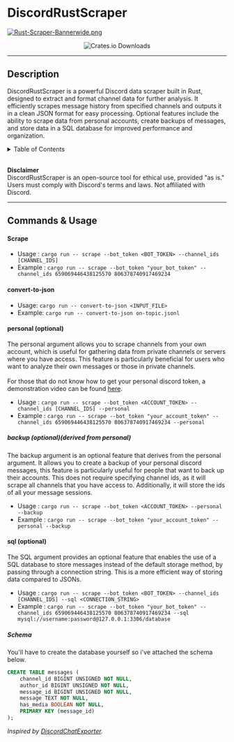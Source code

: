 # DiscordRustScraper
[![Rust-Scraper-Bannerwide.png](https://i.postimg.cc/CxSB8GDM/Rust-Scraper-Bannerwide.png)](https://postimg.cc/2V9SRB2g)
<p align="center">
	<img alt="Crates.io Downloads" src="https://img.shields.io/crates/d/discord_rust_scraper?label=crates.io%20downloads" />
</p>

---

## Description
DiscordRustScraper is a powerful Discord data scraper built in Rust, designed to extract and format channel data for further analysis. It efficiently scrapes message history from specified channels and outputs it in a clean JSON format for easy processing. Optional features include the ability to scrape data from personal accounts, create backups of messages, and store data in a SQL database for improved performance and organization.

<details>
  <summary>Table of Contents</summary>

- [About](#Description)
- [Commands \& Usage](#commands--usage)
    - [Scrape](#scrape)
    - [Convert-to-json](#convert-to-json)
    - [personal](#personal-optional)
        - [backup ](#backup-optionalderived-from-personal)
    - [sql](#sql-optional)
        - [Schema](#schema)
</details>
<br>

**Disclaimer**
<br>
DiscordRustScraper is an open-source tool for ethical use, provided "as is." Users must comply with Discord's terms and laws. Not affiliated with Discord.

---

## Commands & Usage

#### Scrape
- Usage : ``cargo run -- scrape --bot_token <BOT_TOKEN> --channel_ids [CHANNEL_IDS]``
- Example : ``cargo run -- scrape --bot_token "your_bot_token" --channel_ids 659069446438125570 806378740917469234``

#### convert-to-json
- Usage: ``cargo run -- convert-to-json <INPUT_FILE>``
- Example: ``cargo run -- convert-to-json on-topic.jsonl``

#### personal (optional)
The personal argument allows you to scrape channels from your own account, which is useful for gathering data from private channels or servers where you have access. This feature is particularly beneficial for users who want to analyze their own messages or those in private channels. 
<br>
<br>
For those that do not know how to get your personal discord token, a demonstration video can be found [here](https://www.youtube.com/watch?v=LnBnm_tZlyUn).
- Usage : ``cargo run -- scrape --bot_token <ACCOUNT_TOKEN> --channel_ids [CHANNEL_IDS] --personal``
- Example : ``cargo run -- scrape --bot_token "your_account_token" --channel_ids 659069446438125570 806378740917469234 --personal``

##### backup (optional)(derived from personal)
The backup argument is an optional feature that derives from the personal argument. It allows you to create a backup of your personal discord messages,  this feature is particularly useful for people that want to back up their accounts. This does not require specifying channel ids, as it will scrape all channels that you have access to. Additionally, it will store the ids of all your message sessions.
- Usage : ``cargo run -- scrape --bot_token <ACCOUNT_TOKEN> --personal --backup``
- Example : ``cargo run -- scrape --bot_token "your_account_token" --personal --backup``

#### sql (optional)
The SQL argument provides an optional feature that enables the use of a SQL database to store messages instead of the default storage method, by passing through a connection string. This is a more efficient way of storing data compared to JSONs.
- Usage : ``cargo run -- scrape --bot_token <BOT_TOKEN> --channel_ids [CHANNEL_IDS] --sql <CONNECTION_STRING>``
- Example : ``cargo run -- scrape --bot_token "your_bot_token" --channel_ids 659069446438125570 806378740917469234 --sql mysql://username:password@127.0.0.1:3306/database``

##### Schema
You'll have to create the database yourself so i've attached the schema below. 
```sql
CREATE TABLE messages (
    channel_id BIGINT UNSIGNED NOT NULL,
    author_id BIGINT UNSIGNED NOT NULL,
    message_id BIGINT UNSIGNED NOT NULL,
    message TEXT NOT NULL,
    has_media BOOLEAN NOT NULL,
    PRIMARY KEY (message_id)
);
```
*Inspired by [DiscordChatExporter](https://github.com/Tyrrrz/DiscordChatExporter).*

